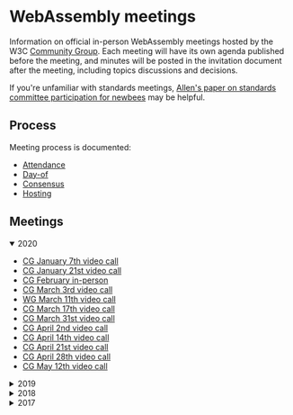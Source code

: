# WebAssembly meetings

Information on official in-person WebAssembly meetings hosted by the W3C
[Community Group](https://w3.org/community/webassembly/). Each meeting will have its own
agenda published before the meeting, and minutes will be posted in the
invitation document after the meeting, including topics discussions and
decisions.

If you're unfamiliar with standards meetings,
[Allen's paper on standards committee participation for newbees](http://wirfs-brock.com/allen/files/papers/standpats-asianplop2016.pdf)
may be helpful.

## Process

Meeting process is documented:

* [Attendance](process/attendance.md)
* [Day-of](process/day-of.md)
* [Consensus](process/consensus.md)
* [Hosting](process/hosting.md)

## Meetings

<details open>
<summary>2020</summary>

   * [CG January 7th video call](2020/CG-01-07.md)
   * [CG January 21st video call](2020/CG-01-21.md)
   * [CG February in-person](2020/CG-02.md)
   * [CG March 3rd video call](2020/CG-03-03.md)
   * [WG March 11th video call](2020/WG-03-11.md)
   * [CG March 17th video call](2020/CG-03-17.md)
   * [CG March 31st video call](2020/CG-03-31.md)
   * [CG April 2nd video call](2020/CG-04-02-Subtyping.md)
   * [CG April 14th video call](2020/CG-04-14.md)
   * [CG April 21st video call](2020/CG-04-21-Subtyping.md)
   * [CG April 28th video call](2020/CG-04-28.md)
   * [CG May 12th video call](2020/CG-05-12.md)

</details>

<details>
<summary>2019</summary>
  
   * [CG January 8th video call](2019/CG-01-08.md)
   * [WG January 16th video call](2019/WG-01-16.md)
   * [CG January 22nd video call](2019/CG-01-22.md)
   * [CG February 5th video call](2019/CG-02-05.md)
   * [WG February 13th video call](2019/WG-02-13.md)
   * [CG February 19th video call](2019/CG-02-19.md)
   * [CG March 5th video call](2019/CG-03-05.md)
   * [WG March 13th video call](2019/WG-03-13.md)
   * [CG March 19th video call](2019/CG-03-19.md)
   * [CG April 2nd video call](2019/CG-04-02.md)
   * [WG April 10th video call](2019/WG-04-10.md)
   * [CG April 16th video call](2019/CG-04-16.md)
   * [CG April 30th video call](2019/CG-04-30.md)
   * [CG May 14th video call](2019/CG-05-14.md)
   * [WG May 22nd video call](2019/WG-05-22.md)
   * [CG May 28th video call](2019/CG-05-28.md)
   * [CG June in-person](2019/CG-06.md)
   * [CG July 9th video call](2019/CG-07-09.md)
   * [WG July 17th video call](2019/WG-07-17.md)
   * [CG July 23rd video call](2019/CG-07-23.md)
   * [CG August 6th video call](2019/CG-08-06.md)
   * [CG August 20th video call](2019/CG-08-20.md)
   * [WG August 28th video call](2019/WG-08-28.md)
   * [CG September 3rd video call](2019/CG-09-03.md)
   * [CG September 17th video call](2019/CG-09-17.md)
   * [CG October 1st video call](2019/CG-10-01.md)
   * [CG October 15th video call](2019/CG-10-15.md)
   * [CG October 29th video call](2019/CG-10-29.md)
   * [CG November 12th video call](2019/CG-11-12.md)
   * [CG December 10th video call](2019/CG-12-10.md)

</details>

<details>
<summary>2018</summary>

   * [CG January 9th video call](2018/CG-01-09.md)
   * [WG January 11th video call](2018/WG-01-11.md)
   * [CG January 26th video call](2018/CG-01-26.md)
   * [CG February 6th video call](2018/CG-02-06.md)
   * [WG February 12th video call](2018/WG-02-12.md)
   * [CG February 21st video call](2018/CG-02-21.md)
   * [WG February 28th video call](2018/WG-02-28.md)
   * [CG March 6th video call](2018/CG-03-06.md)
   * [CG March 20th/21st video call](2018/CG-03-20v21.md)
   * [WG March 21st/22nd video call](2018/WG-03-21v22.md)
   * [CG April in-person](2018/CG-04.md)
   * [WG April 4th video call](2018/WG-04-04.md)
   * [CG May 1st video call](2018/CG-05-01.md)
   * [WG May 2nd video call](2018/WG-05-02.md)
   * [CG May 15th video call](2018/CG-05-15.md)
   * [WG May 23rd video call](2018/WG-05-23.md)
   * [CG May 29th video call](2018/CG-05-29.md)
   * [WG June 6th video call](2018/WG-06-06.md)
   * [CG June 12th video call](2018/CG-06-12.md)
   * [CG June 26th video call](2018/CG-06-26.md)
   * [CG July 10th video call](2018/CG-07-10.md)
   * [WG July 18th video call](2018/WG-07-18.md)
   * [CG July 24th video call](2018/CG-07-24.md)
   * [CG August 7th video call](2018/CG-08-07.md)
   * [WG August 15th video call](2018/WG-08-15.md)
   * [CG August 21st video call](2018/CG-08-21.md)
   * [WG August 29th video call](2018/WG-08-29.md)
   * [CG September 4th video call](2018/CG-09-04.md)
   * [WG September 12th video call](2018/WG-09-12.md)
   * [CG September 18th video call](2018/CG-09-18.md)
   * [WG September 26th video call](2018/WG-09-26.md)
   * [CG October 2nd video call](2018/CG-10-02.md)
   * [WG October 10th video call](2018/WG-10-10.md)
   * [CG October 16th video call](2018/CG-10-16.md)
   * [TPAC - CG/WG October in-person](2018/TPAC.md)
   * [WG November 7th video call](2018/WG-11-7.md)
   * [CG November 13th video call](2018/CG-11-13.md)
   * [CG November 27th video call](2018/CG-11-27.md)
   * [WG December 5th video call](2018/WG-12-05.md)
   * [CG December 11th video call](2018/CG-12-11.md)

</details>

<details>
<summary>2017</summary>

   * [CG May in-person](2017/CG-05.md)
   * [CG July 6th video call](2017/CG-07-06.md)
   * [CG July in-person](2017/CG-07.md)
   * [CG August 8th video call](2017/CG-08-08.md)
   * [CG August 22nd video call](2017/CG-08-22.md)
   * [CG September 5th video call](2017/CG-09-05.md)
   * [WG September 15th video call](2017/WG-09-15.md)
   * [CG September 19th video call](2017/CG-09-19.md)
   * [CG October 3rd video call](2017/CG-10-03.md)
   * [CG October 17th video call](2017/CG-10-17.md)
   * [CG November in-person](2017/CG-11.md)
   * [TPAC](2017/TPAC.md)
   * [CG November 14th video call](2017/CG-11-14.md)
   * [CG November 28th video call](2017/CG-11-28.md)
   * [WG December 6th video call](2017/WG-12-06.md)
   * [CG December 12th video call](2017/CG-12-12.md)

</details>
